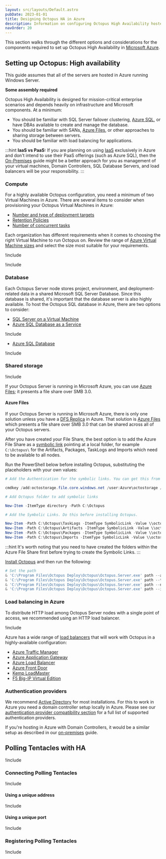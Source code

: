 ```yaml
---
layout: src/layouts/Default.astro
pubDate: 2023-01-01
title: Designing Octopus HA in Azure
description: Information on configuring Octopus High Availability hosted in Microsoft Azure.
navOrder: 20
---
```


This section walks through the different options and considerations for the components required to set up Octopus High Availability in [Microsoft Azure](https://azure.microsoft.com/en-us/).

## Setting up Octopus: High availability

This guide assumes that all of the servers are hosted in Azure running Windows Server.

**Some assembly required**

Octopus High Availability is designed for mission-critical enterprise scenarios and depends heavily on infrastructure and Microsoft components. At a minimum:

- You should be familiar with SQL Server failover clustering, [Azure SQL](https://azure.microsoft.com/products/azure-sql/), or have DBAs available to create and manage the database.
- You should be familiar with SANs, [Azure Files](https://azure.microsoft.com/services/storage/files/), or other approaches to sharing storage between servers.
- You should be familiar with load balancing for applications.

:::hint
**IaaS vs PaaS:**
If you are planning on using [IaaS](https://en.wikipedia.org/wiki/Infrastructure_as_a_service) exclusively in Azure and don't intend to use their PaaS offerings (such as Azure SQL), then the [On-Premises](/docs/administration/high-availability/design/octopus-for-high-availability-on-premises.md) guide might be a better approach for you as management of your virtual machines, Domain Controllers, SQL Database Servers, and load balancers will be your responsibility.
:::

### Compute

For a highly available Octopus configuration, you need a minimum of two Virtual Machines in Azure. There are several items to consider when provisioning your Octopus Virtual Machines in Azure:

- [Number and type of deployment targets](/docs/infrastructure/deployment-targets/index.md)
- [Retention Policies](/docs/administration/retention-policies/index.md)
- [Number of concurrent tasks](/docs/support/increase-the-octopus-server-task-cap.md)

Each organization has different requirements when it comes to choosing the right Virtual Machine to run Octopus on. Review the range of [Azure Virtual Machine sizes](https://docs.microsoft.com/en-us/azure/virtual-machines/sizes-general) and select the size most suitable for your requirements.  

!include <high-availability-compute-recommendations>

!include <octopus-instance-mixed-os-warning>

### Database

Each Octopus Server node stores project, environment, and deployment-related data in a shared Microsoft SQL Server Database. Since this database is shared, it's important that the database server is also highly available. To host the Octopus SQL database in Azure, there are two options to consider:

- [SQL Server on a Virtual Machine](https://docs.microsoft.com/azure/virtual-machines/windows/sql/virtual-machines-windows-sql-server-iaas-overview/)
- [Azure SQL Database as a Service](https://docs.microsoft.com/azure/sql-database/sql-database-technical-overview/)

!include <high-availability-database-recommendations>
- [Azure SQL Database](https://azure.microsoft.com/services/sql-database/)

!include <high-availability-db-logshipping-mirroring-note>

### Shared storage

!include <high-availability-shared-storage-overview>

If your Octopus Server is running in Microsoft Azure, you can use [Azure Files](https://docs.microsoft.com/azure/storage/files/storage-files-introduction); it presents a file share over SMB 3.0.

#### Azure Files

If your Octopus Server is running in Microsoft Azure, there is only one solution unless you have a [DFS Replica](https://docs.microsoft.com/windows-server/storage/dfs-replication/dfsr-overview) in Azure. That solution is [Azure Files](https://docs.microsoft.com/azure/storage/files/storage-files-introduction) which presents a file share over SMB 3.0 that can be shared across all of your Octopus servers.

After you have created your File Share, the best option is to add the Azure File Share as a [symbolic link](https://en.wikipedia.org/wiki/Symbolic_link) pointing at a local folder, for example `C:\Octopus\` for the Artifacts, Packages, TaskLogs and Imports which need to be available to all nodes.

Run the PowerShell below before installing Octopus, substituting the placeholders with your own values:

```powershell
# Add the Authentication for the symbolic links. You can get this from the Azure Portal.

cmdkey /add:octostorage.file.core.windows.net /user:Azure\octostorage /pass:XXXXXXXXXXXXXX

# Add Octopus folder to add symbolic links

New-Item -ItemType directory -Path C:\Octopus

# Add the Symbolic Links. Do this before installing Octopus.

New-Item -Path C:\Octopus\TaskLogs -ItemType SymbolicLink -Value \\octostorage.file.core.windows.net\octoha\TaskLogs
New-Item -Path C:\Octopus\Artifacts -ItemType SymbolicLink -Value \\octostorage.file.core.windows.net\octoha\Artifacts
New-Item -Path C:\Octopus\Packages -ItemType SymbolicLink -Value \\octostorage.file.core.windows.net\octoha\Packages
New-Item -Path C:\Octopus\Imports -ItemType SymbolicLink -Value \\octostorage.file.core.windows.net\octoha\Imports

```
:::hint
It's worth noting that you need to have created the folders within the Azure File Share first before trying to create the Symbolic Links. 
:::

[Install Octopus](/docs/installation/index.md) and then run the following:

```powershell
# Set the path 
& 'C:\Program Files\Octopus Deploy\Octopus\Octopus.Server.exe' path --artifacts "C:\Octopus\Artifacts"
& 'C:\Program Files\Octopus Deploy\Octopus\Octopus.Server.exe' path --taskLogs "C:\Octopus\TaskLogs"
& 'C:\Program Files\Octopus Deploy\Octopus\Octopus.Server.exe' path --nugetRepository "C:\Octopus\Packages"
& 'C:\Program Files\Octopus Deploy\Octopus\Octopus.Server.exe' path --imports "C:\Octopus\Imports"
```

### Load balancing in Azure

To distribute HTTP load among Octopus Server nodes with a single point of access, we recommended using an HTTP load balancer. 

!include <load-balancer-endpoint-info>

Azure has a wide range of [load balancers](https://docs.microsoft.com/azure/architecture/guide/technology-choices/load-balancing-overview) that will work with Octopus in a highly-available configuration:

- [Azure Traffic Manager](https://docs.microsoft.com/azure/traffic-manager/traffic-manager-overview)
- [Azure Application Gateway](https://docs.microsoft.com/azure/application-gateway/overview)
- [Azure Load Balancer](https://docs.microsoft.com/azure/load-balancer/load-balancer-overview)
- [Azure Front Door](https://docs.microsoft.com/azure/frontdoor/front-door-overview)
- [Kemp LoadMaster](https://kemptechnologies.com/uk/solutions/microsoft-load-balancing/loadmaster-azure/)
- [F5 Big-IP Virtual Edition](https://www.f5.com/partners/technology-alliances/microsoft-azure)

### Authentication providers

We recommend [Active Directory](https://en.wikipedia.org/wiki/Active_Directory) for most installations. For this to work in Azure you need a domain controller setup locally in Azure.  Please see our [authentication provider compatibility section](/docs/security/authentication/auth-provider-compatibility.md) for a full list of supported authentication providers.

If you're hosting in Azure with Domain Controllers, it would be a similar setup as described in our [on-premises](/docs/administration/high-availability/design/octopus-for-high-availability-on-premises.md) guide.

## Polling Tentacles with HA

!include <polling-tentacles-and-ha>

### Connecting Polling Tentacles

!include <polling-tentacles-and-ha-connecting>

#### Using a unique address

!include <polling-tentacles-connection-same-port>

#### Using a unique port

!include <polling-tentacles-connection-different-ports>

### Registering Polling Tentacles

!include <polling-tentacles-and-ha-registering>